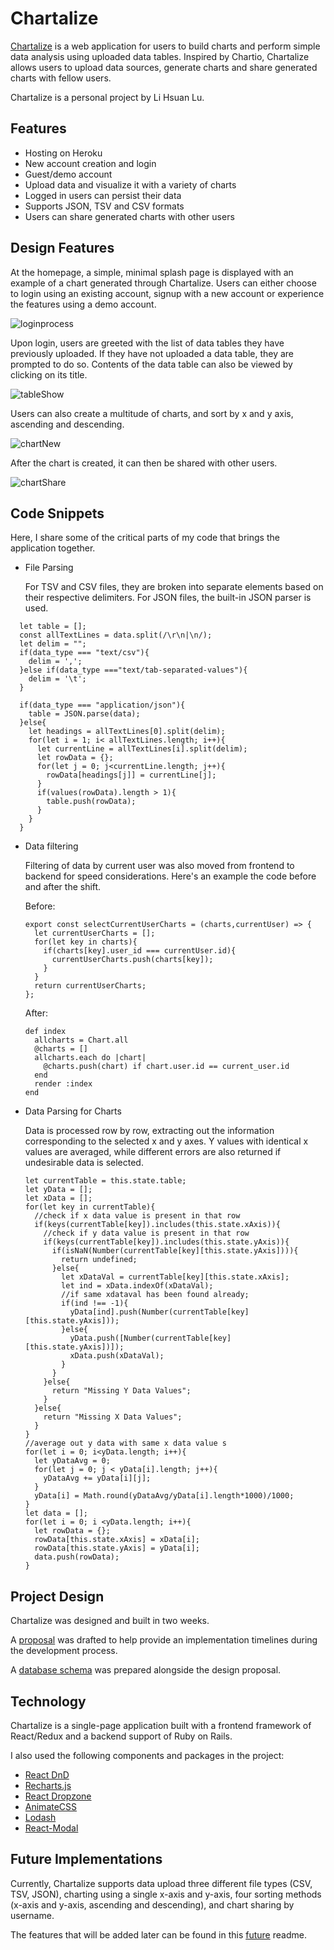# Chartalize

[Chartalize](http://chartalize.com) is a web application for users to build charts and perform simple data analysis using uploaded data tables. Inspired by Chartio, Chartalize allows users to upload data sources, generate charts and share generated charts with fellow users.

Chartalize is a personal project by Li Hsuan Lu.

## Features

- Hosting on Heroku
- New account creation and login
- Guest/demo account
- Upload data and visualize it with a variety of charts
- Logged in users can persist their data
- Supports JSON, TSV and CSV formats
- Users can share generated charts with other users

## Design Features

At the homepage, a simple, minimal splash page is displayed with an example of a chart generated through Chartalize. Users can either choose to login using an existing account, signup with a new account or experience the features using a demo account.

![loginprocess](./docs/production_gifs/loginGif.gif)

Upon login, users are greeted with the list of data tables they have previously uploaded. If they have not uploaded a data table, they are prompted to do so. Contents of the data table can also be viewed by clicking on its title.

![tableShow](./docs/production_gifs/tableShow.gif)

Users can also create a multitude of charts, and sort by x and y axis, ascending and descending.

![chartNew](./docs/production_gifs/chartNew.gif)

After the chart is created, it can then be shared with other users.

![chartShare](./docs/production_gifs/chartShare.gif)

## Code Snippets

Here, I share some of the critical parts of my code that brings the application together.

- File Parsing

  For TSV and CSV files, they are broken into separate elements based on their respective delimiters. For JSON files, the built-in JSON parser is used.
```
  let table = [];
  const allTextLines = data.split(/\r\n|\n/);
  let delim = "";
  if(data_type === "text/csv"){
    delim = ',';
  }else if(data_type ==="text/tab-separated-values"){
    delim = '\t';
  }

  if(data_type === "application/json"){
    table = JSON.parse(data);
  }else{
    let headings = allTextLines[0].split(delim);
    for(let i = 1; i< allTextLines.length; i++){
      let currentLine = allTextLines[i].split(delim);
      let rowData = {};
      for(let j = 0; j<currentLine.length; j++){
        rowData[headings[j]] = currentLine[j];
      }
      if(values(rowData).length > 1){
        table.push(rowData);
      }
    }
  }
```

- Data filtering

  Filtering of data by current user was also moved from frontend to backend for speed considerations. Here's an example the code before and after the shift.

  Before:
  ```
  export const selectCurrentUserCharts = (charts,currentUser) => {
    let currentUserCharts = [];
    for(let key in charts){
      if(charts[key].user_id === currentUser.id){
        currentUserCharts.push(charts[key]);
      }
    }
    return currentUserCharts;
  };
  ```

  After:
  ```
  def index
    allcharts = Chart.all
    @charts = []
    allcharts.each do |chart|
      @charts.push(chart) if chart.user.id == current_user.id
    end
    render :index
  end
  ```

- Data Parsing for Charts

  Data is processed row by row, extracting out the information corresponding to the selected x and y axes. Y values with identical x values are averaged, while different errors are also returned if undesirable data is selected.
  ```
  let currentTable = this.state.table;
  let yData = [];
  let xData = [];
  for(let key in currentTable){
    //check if x data value is present in that row
    if(keys(currentTable[key]).includes(this.state.xAxis)){
      //check if y data value is present in that row
      if(keys(currentTable[key]).includes(this.state.yAxis)){
        if(isNaN(Number(currentTable[key][this.state.yAxis]))){
          return undefined;
        }else{
          let xDataVal = currentTable[key][this.state.xAxis];
          let ind = xData.indexOf(xDataVal);
          //if same xdataval has been found already;
          if(ind !== -1){
            yData[ind].push(Number(currentTable[key][this.state.yAxis]));
          }else{
            yData.push([Number(currentTable[key][this.state.yAxis])]);
            xData.push(xDataVal);
          }
        }
      }else{
        return "Missing Y Data Values";
      }
    }else{
      return "Missing X Data Values";
    }
  }
  //average out y data with same x data value s
  for(let i = 0; i<yData.length; i++){
    let yDataAvg = 0;
    for(let j = 0; j < yData[i].length; j++){
      yDataAvg += yData[i][j];
    }
    yData[i] = Math.round(yDataAvg/yData[i].length*1000)/1000;
  }
  let data = [];
  for(let i = 0; i <yData.length; i++){
    let rowData = {};
    rowData[this.state.xAxis] = xData[i];
    rowData[this.state.yAxis] = yData[i];
    data.push(rowData);
  }
  ```

## Project Design

Chartalize was designed and built in two weeks.

A [proposal](./docs/README.md) was drafted to help provide an implementation timelines during the development process.

A [database schema](./docs/schema.md) was prepared alongside the design proposal.

## Technology

Chartalize is a single-page application built with a frontend framework of React/Redux and a backend support of Ruby on Rails.

I also used the following components and packages in the project:

- [React DnD](https://github.com/react-dnd/react-dnd)
- [Recharts.js](http://recharts.org/#/en-US/)
- [React Dropzone](https://react-dropzone.netlify.com/)
- [AnimateCSS](https://daneden.github.io/animate.css/)
- [Lodash](https://lodash.com/)
- [React-Modal](https://github.com/reactjs/react-modal)

## Future Implementations

Currently, Chartalize supports data upload three different file types (CSV, TSV, JSON), charting using a single x-axis and y-axis, four sorting methods (x-axis and y-axis, ascending and descending), and chart sharing by username.

The features that will be added later can be found in this [future](./docs/future.md) readme.
